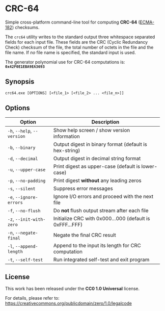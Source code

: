 # CRC-64

Simple cross-platform command-line tool for computing **CRC-64** ([ECMA-182](https://www.ecma-international.org/wp-content/uploads/ECMA-182_1st_edition_december_1992.pdf)) checksums.

The `crc64` utility writes to the standard output three whitespace separated fields for each input file. These fields are the CRC (Cyclic Redundancy Check) checksum of the file, the total number of octets in the file and the file name. If *no* file name is specified, the standard input is used.

The generator polynomial use for CRC-64 computations is: **`0x42F0E1EBA9EA3693`**


## Synopsis

```
crc64.exe [OPTIONS] [<file_1> [<file_2> ... <file_n>]]
```

## Options

| Option                      | Description                                            |
|-----------------------------|--------------------------------------------------------|
| `-h`, `--help`, `--version` | Show help screen / show version information            |
| `-b`, `--binary`            | Output digest in binary format (default is hex-string) |
| `-d`, `--decimal`           | Output digest in decimal string format                 |
| `-u`, `--upper-case`        | Print digest as upper-case (default is lower-case)     |
| `-p`, `--no-padding`        | Print digest **without** any leading zeros             |
| `-s`, `--silent`            | Suppress error messages                                |
| `-e`, `--ignore-errors`     | Ignore I/O errors and proceed with the next file       |
| `-f`, `--no-flush`          | Do **not** flush output stream after each file         |
| `-z`, `--init-with-zero`    | Initialize CRC with 0x000…000 (default is 0xFFF…FFF)   |
| `-n`, `--negate-final`      | Negate the final CRC result                            |
| `-l`, `--append-length`     | Append to the input its length for CRC computation     |
| `-t`, `--self-test`         | Run integrated self-test and exit program              |


## License

This work has been released under the **CC0 1.0 Universal** license.

For details, please refer to:  
<https://creativecommons.org/publicdomain/zero/1.0/legalcode>
